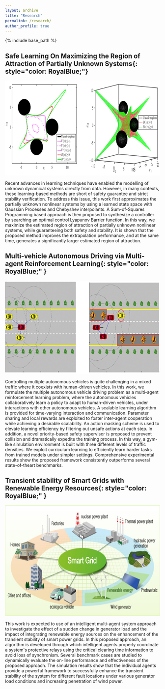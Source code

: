 ```yaml
---
layout: archive
title: "Research"
permalink: /research/
author_profile: true
---
```


{% include base_path %}

**Safe Learning On Maximizing the Region of Attraction of Partially Unknown Systems**{: style="color: RoyalBlue;"}
--------------------------
<img src="/images/research_topic_11.png" alt="IEEE" style="width:845px;height:309px;">

Recent advances in learning techniques have enabled the modelling of unknown dynamical systems directly from data. However, in many contexts, these learning-based methods are short of safety guarantee and strict stability verification. To address this issue, this work first approximates the partially unknown nonlinear systems by using a learned state space with Gaussian Processes and Chebyshev interpolants. A Sum-of-Squares Programming based approach is then proposed to synthesize a controller by searching an optimal control Lyapunov Barrier function. In this way, we maximize the estimated region of attraction of partially unknown nonlinear systems, while guaranteeing both safety and stability. It is shown that the proposed method improves the extrapolation performance, and at the same time, generates a significantly larger estimated region of attraction.

**Multi-vehicle Autonomous Driving via Multi-agent Reinforcement Learning**{: style="color: RoyalBlue;" }
----------------------
<img src="/images/research_topic_22.png" alt="IEEE" style="width:864px;height:303px;">

Controlling multiple autonomous vehicles is quite challenging in a mixed traffic where it coexists with human-driven vehicles. In this work, we
formulate the multiple autonomous vehicle driving problem as a multi-agent reinforcement learning problem, where the autonomous vehicles collaboratively learn a policy to adapt to human-driven vehicles, under interactions with other autonomous vehicles. A scalable learning algorithm is provided for time-varying interaction and communication. Parameter sharing and local rewards are exploited to foster inter-agent cooperation while achieving a desirable scalability. An action masking scheme is used to elevate learning efficiency by filtering out unsafe actions at each step. In addition, a novel priority-based safety supervisor is proposed to prevent collision and dramatically expedite the training process. In this way, a gym-like simulation environment is built with three different levels of traffic densities. We exploit curriculum learning to efficiently learn harder tasks from trained models under simpler settings. Comprehensive experimental results show the proposed framework consistently outperforms several state-of-theart benchmarks.


**Transient stability of Smart Grids with Renewable Energy Resources**{: style="color: RoyalBlue;" }
-----------------
<img src="/images/research_topic_33.jpg" alt="IEEE" style="width:728px;height:360px;">

This work is expected to use of an intelligent multi-agent system approach to investigate the effect of a sudden change in generator load and the impact of integrating renewable energy sources on the enhancement of the transient stability of smart power grids. In this proposed approach, an algorithm is developed through which intelligent agents properly coordinate a system's protective relays using the critical clearing time information to avoid loss of synchronism. Several benchmark cases are studied to dynamically evaluate the on-line performance and effectiveness of the proposed approach. The simulation results show that the individual agents provide a powerful framework to successfully enhance the transient stability of the system for different fault locations under various generator load conditions and increasing penetration of wind power.
